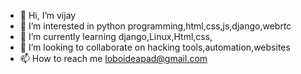 - 👋 Hi, I’m vijay
- 👀 I’m interested in python programming,html,css,js,django,webrtc
- 🌱 I’m currently learning django,Linux,Html,css,
- 💞️ I’m looking to collaborate on hacking tools,automation,websites
- 📫 How to reach me loboideapad@gmail.com

<!---
kropkavinyakam/kropkavinyakam is a ✨ special ✨ repository because its `README.md` (this file) appears on your GitHub profile.
You can click the Preview link to take a look at your changes.
--->
